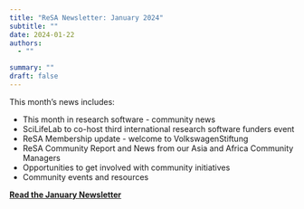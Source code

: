 ```yaml
---
title: "ReSA Newsletter: January 2024"
subtitle: ""
date: 2024-01-22
authors:
  - ""

summary: ""
draft: false
---
```


This month’s news includes:

* This month in research software - community news
* SciLifeLab to co-host third international research software funders event
* ReSA Membership update - welcome to VolkswagenStiftung
* ReSA Community Report and News from our Asia and Africa Community Managers
* Opportunities to get involved with community initiatives
* Community events and resources

**[Read the January Newsletter](https://preview.mailerlite.io/preview/778129/emails/114269290200302708)**
